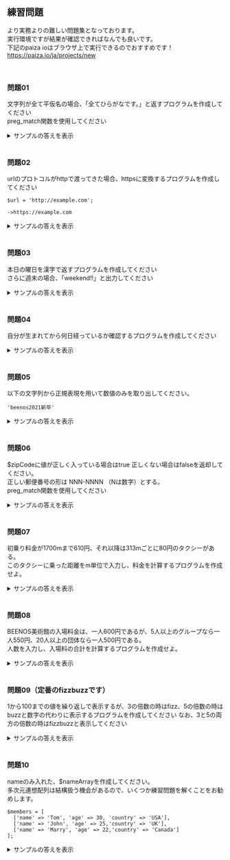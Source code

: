 ## 練習問題
より実務よりの難しい問題集となっております。  
実行環境ですが結果が確認できればなんでも良いです。  
下記のpaiza ioはブラウザ上で実行できるのでおすすめです！  
https://paiza.io/ja/projects/new <br>  

<br>

### 問題01
文字列が全て平仮名の場合、「全てひらがなです。」と返すプログラムを作成してください  
preg_match関数を使用してください

<details><summary>サンプルの答えを表示</summary><div>

```
$str = 'あいうえおかきくけこ';
if(!preg_match('/[^ぁ-ん]/u',$str)) { 
    echo '全てひらがなです。';
}

/*
    
   [^...] = 角括弧に含まれる文字以外にマッチします(trueを返す）。
    
    上の例の場合、平仮名以外でマッチすると、preg_matchでtrueを返し、
    !で反転するのでfalseを返します。つまり、trueの場合の処理は行われません。
    
    逆に、平仮名にマッチしない （＝全て平仮名の場合） と、falseを返します。
    そして、!で結果が反転するので、trueを返します。つまり、trueの処理が行われます。
    
*/
  
元の例だと、すごく分かりづらいのでこっちの方が良いですね。。
    
$str = 'あいうえおかきくけこ';
if(preg_match('/[^ぁ-ん]/u',$str)) { 
    echo '全てひらがなではありません';
} else {
    echo '全てひらがなです。';
}
    
また、下記の表現の方が分かりやすいですね。

if(preg_match('/^[ぁ-ん]+$/u', $str)){
 　echo '全て平仮名です';
}
    
/*
    
    
```
</div></details><br>

### 問題02
urlのプロトコルがhttpで渡ってきた場合、httpsに変換するプログラムを作成してください
```
$url = 'http://example.com';  

->https://example.com
```

<details><summary>サンプルの答えを表示</summary><div>

```
$url = 'http://example.com';
$protcol = parse_url($url, PHP_URL_SCHEME);
if($protcol === 'http') {
    $url = str_replace("http","https",$url);
}
echo $url;
```
</div></details><br>

### 問題03
本日の曜日を漢字で返すプログラムを作成してください  
さらに週末の場合、「weekend!!」と出力してください

<details><summary>サンプルの答えを表示</summary><div>

```
$week = array('日', '月', '火', '水', '木', '金', '土');
$w = date('w');
echo $week[$w];
if($w === 0 || $w === 6) {
    echo "\n";
    echo 'weekend!!';
}
```
</div></details><br>

### 問題04
自分が生まれてから何日経っているか確認するプログラムを作成してください

<details><summary>サンプルの答えを表示</summary><div>

```
$today    = date("Y-m-d");
$birthday = '1996-12-09';
$day1 = new DateTime($today);
$day2 = new DateTime($birthday);
 
$interval = $day1->diff($day2);
 
echo $interval->format('%a日');
```
</div></details><br>

### 問題05
以下の文字列から正規表現を用いて数値のみを取り出してください。
```
'beenos2021新卒'
```
<details><summary>サンプルの答えを表示</summary><div>

```
$string = 'beenos2021新卒';

$num = preg_replace('/[^0-9]/', '', $string);
```
</div></details><br>

### 問題06
$zipCodeに値が正しく入っている場合はtrue 正しくない場合はfalseを返却してください。  
正しい郵便番号の形は NNN-NNNN （Nは数字）とする。  
preg_match関数を使用してください

<details><summary>サンプルの答えを表示</summary><div>

```
$zipCode = '111-1111';
$result = false;
if(preg_match('/^[0-9][0-9][0-9][-][0-9][0-9][0-9][0-9]$/', $zipCode)) {
    $result = true;
}
var_dump()($result);

```
</div></details><br>

### 問題07
初乗り料金が1700mまで610円、それ以降は313mごとに80円のタクシーがある。  
このタクシーに乗った距離をm単位で入力し、料金を計算するプログラムを作成せよ。

<details><summary>サンプルの答えを表示</summary><div>

```
$dist = ; //距離を入力
$price = 0;
if($dist <= 1700) {
    $price = 610;
} else {
    $overDist = $dist - 1700; #延長距離の算出
    $a = $overDist / 313; #
    $b = ceil($a); #繰り上げ
    $price = 610 + (80 * $b);
}
```
</div></details><br>

### 問題08
BEENOS美術館の入場料金は、一人600円であるが、5人以上のグループなら一人550円、20人以上の団体なら一人500円である。  
人数を入力し、入場料の合計を計算するプログラムを作成せよ。

<details><summary>サンプルの答えを表示</summary><div>

```
$memberCount = ;
$price = 0;
if ($memberCount >= 20) {
    $price = 500 * $memberCount;
} elseif ($memberCount >= 5) {
    $price = 550 * $memberCount;
} else {
    $price = 600 * $memberCount;
}
```
</div></details><br>

### 問題09（定番のfizzbuzzです）
1から100までの値を繰り返しで表示するが、3の倍数の時はfizz、5の倍数の時はbuzzと数字の代わりに表示するプログラムを作成してください 
なお、3と5の両方の倍数の時はfizzbuzzと表示してください

<details><summary>サンプルの答えを表示</summary><div>

```
for($i = 1; $i <= 100; $i++){    //1から100までループ
    if($i % 15 == 0){
        print "FizzBuzz";
    }else if($i % 3 == 0){
        print "Fizz";

    }else if($i % 5 == 0){
        print "Buzz";
    }else{
        print $i;
    }
    print "　";
}
```
</div></details><br>

### 問題10
nameのみ入れた、$nameArrayを作成してください。  
多次元連想配列は結構扱う機会があるので、いくつか練習問題を解くことをお勧めします。
```
$members = [
  ['name' => 'Tom', 'age' => 30, 'country' => 'USA'],
  ['name' => 'John', 'age' => 25,'country' => 'UK'],
  ['name' => 'Marry', 'age' => 22,'country' => 'Canada']
];
```

<details><summary>サンプルの答えを表示</summary><div>

```
$nameArray = array();
foreach($members as $member) {
    $nameArray[] = $member['name'];
}
var_dump($nameArray);
```
</div></details><br>
